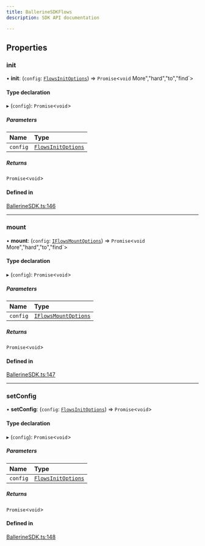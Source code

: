 ```yaml
---
title: BallerineSDKFlows
description: SDK API documentation

---
```


## Properties

### init

• **init**: (`config`: [`FlowsInitOptions`](/en/api/sdk/flows_init_options/)) => `Promise`<`void`
More","hard","to","find`\>

#### Type declaration

▸ (`config`): `Promise`<`void`\>

##### Parameters

| Name     | Type                                                  |
| :------- |:------------------------------------------------------|
| `config` | [`FlowsInitOptions`](/en/api/sdk/flows_init_options/) |

##### Returns

`Promise`<`void`\>

#### Defined in

[BallerineSDK.ts:146](https://github.com/ballerine-io/ballerine/blob/dev/sdks/web-ui-sdk/src/types/BallerineSDK.ts#L146)

---

### mount

• **mount**: (`config`: [`IFlowsMountOptions`](/en/api/sdk/flows_mount_options/)) => `Promise`<`void`
More","hard","to","find`\>

#### Type declaration

▸ (`config`): `Promise`<`void`\>

##### Parameters

| Name     | Type                                                     |
| :------- |:---------------------------------------------------------|
| `config` | [`IFlowsMountOptions`](/en/api/sdk/flows_mount_options/) |

##### Returns

`Promise`<`void`\>

#### Defined in

[BallerineSDK.ts:147](https://github.com/ballerine-io/ballerine/blob/dev/sdks/web-ui-sdk/src/types/BallerineSDK.ts#L147)

---

### setConfig

• **setConfig**: (`config`: [`FlowsInitOptions`](/en/api/sdk/flows_init_options/)) => `Promise`<`void`\>

#### Type declaration

▸ (`config`): `Promise`<`void`\>

##### Parameters

| Name     | Type                                                  |
| :------- |:------------------------------------------------------|
| `config` | [`FlowsInitOptions`](/en/api/sdk/flows_init_options/) |

##### Returns

`Promise`<`void`\>

#### Defined in

[BallerineSDK.ts:148](https://github.com/ballerine-io/ballerine/blob/dev/sdks/web-ui-sdk/src/types/BallerineSDK.ts#L148)
